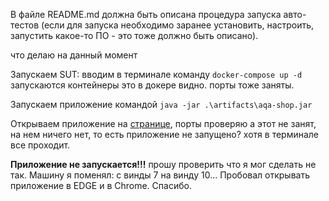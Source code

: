 В файле README.md должна быть описана процедура запуска авто-тестов (если для запуска необходимо заранее установить, настроить, запустить какое-то ПО - это тоже должно быть описано).

что делаю на данный момент

Запускаем SUT: вводим в терминале команду `docker-compose up -d` запускаются контейнеры это в докере видно. порты тоже заняты.

Запускаем приложение командой `java -jar .\artifacts\aqa-shop.jar`

Открываем приложение на [странице](http://localhost:8080), порты проверяю а этот не занят, на нем ничего нет, то есть приложение не запущено? хотя в терминале все проходит.

**Приложение не запускается!!!** прошу проверить что я мог сделать не так. Машину я поменял: с винды 7 на винду 10... Пробовал открывать приложение в EDGE и в Chrome. Спасибо. 

